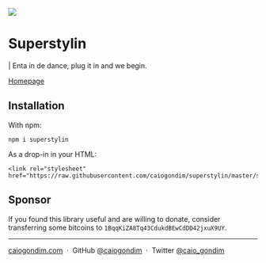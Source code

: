 <a href="https://superstylin.caiogondim.com"><img src="https://superstylin.caiogondim.com/github-banner.svg" /></a>

# Superstylin

| Enta in de dance, plug it in and we begin.

[Homepage](https://superstylin.caiogondim.com)

## Installation

With npm:
```
npm i superstylin
```

As a drop-in in your HTML:
```
<link rel="stylesheet" href="https://raw.githubusercontent.com/caiogondim/superstylin/master/src/index.css">
```

## Sponsor

If you found this library useful and are willing to donate, consider
transferring some bitcoins to `1BqqKiZA8Tq43CdukdBEwCdDD42jxuX9UY`.

---

[caiogondim.com](https://caiogondim.com) &nbsp;&middot;&nbsp;
GitHub [@caiogondim](https://github.com/caiogondim) &nbsp;&middot;&nbsp;
Twitter [@caio_gondim](https://twitter.com/caio_gondim)
